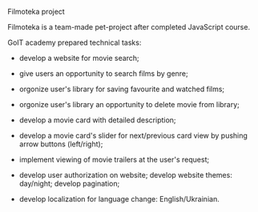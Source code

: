Filmoteka project

Filmoteka is a team-made pet-project after completed JavaScript course.

GoIT academy prepared technical tasks:

- develop a website for movie search;
- give users an opportunity to search films by genre;
- orgonize user's library for saving favourite and watched films;
- orgonize user's library an opportunity to delete movie from library;

- develop a movie card with detailed description;
- develop a movie card's slider for next/previous card view by pushing arrow
  buttons (left/right);
- implement viewing of movie trailers at the user's request;
- develop user authorization on website; develop website themes: day/night;
  develop pagination;
- develop localization for language change: English/Ukrainian.
